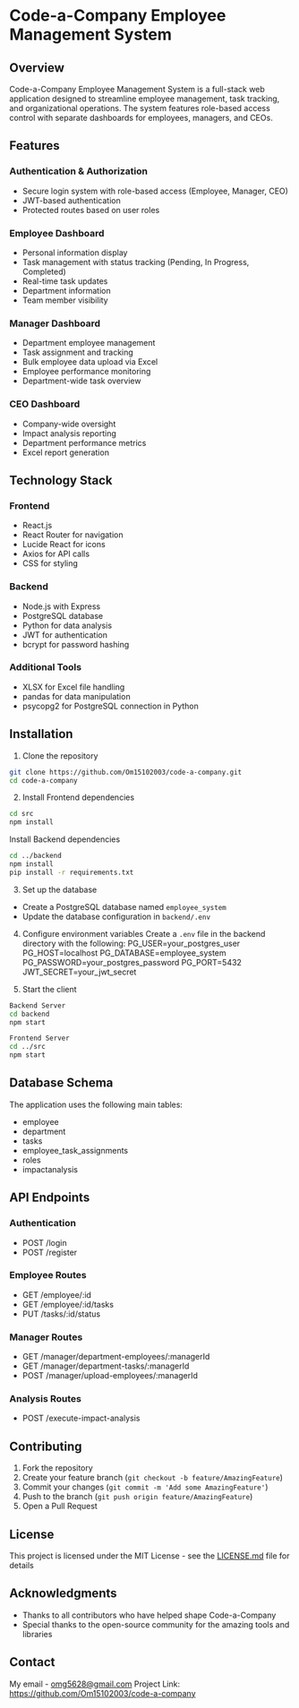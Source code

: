 # Code-a-Company Employee Management System

## Overview
Code-a-Company Employee Management System is a full-stack web application designed to streamline employee management, task tracking, and organizational operations. The system features role-based access control with separate dashboards for employees, managers, and CEOs.

## Features

### Authentication & Authorization
- Secure login system with role-based access (Employee, Manager, CEO)
- JWT-based authentication
- Protected routes based on user roles

### Employee Dashboard
- Personal information display
- Task management with status tracking (Pending, In Progress, Completed)
- Real-time task updates
- Department information
- Team member visibility

### Manager Dashboard
- Department employee management
- Task assignment and tracking
- Bulk employee data upload via Excel
- Employee performance monitoring
- Department-wide task overview

### CEO Dashboard
- Company-wide oversight
- Impact analysis reporting
- Department performance metrics
- Excel report generation

## Technology Stack

### Frontend
- React.js
- React Router for navigation
- Lucide React for icons
- Axios for API calls
- CSS for styling

### Backend
- Node.js with Express
- PostgreSQL database
- Python for data analysis
- JWT for authentication
- bcrypt for password hashing

### Additional Tools
- XLSX for Excel file handling
- pandas for data manipulation
- psycopg2 for PostgreSQL connection in Python

## Installation

1. Clone the repository

```bash
git clone https://github.com/Om15102003/code-a-company.git
cd code-a-company
```

2. Install Frontend dependencies

```bash
cd src
npm install
```

   Install Backend dependencies

```bash
cd ../backend
npm install
pip install -r requirements.txt
``` 


3. Set up the database
- Create a PostgreSQL database named `employee_system`
- Update the database configuration in `backend/.env`

4. Configure environment variables
Create a `.env` file in the backend directory with the following:
PG_USER=your_postgres_user
PG_HOST=localhost
PG_DATABASE=employee_system
PG_PASSWORD=your_postgres_password
PG_PORT=5432
JWT_SECRET=your_jwt_secret

5. Start the client

```bash
Backend Server
cd backend      
npm start

Frontend Server
cd ../src
npm start
```


## Database Schema

The application uses the following main tables:
- employee
- department
- tasks
- employee_task_assignments
- roles
- impactanalysis

## API Endpoints

### Authentication
- POST /login
- POST /register

### Employee Routes
- GET /employee/:id
- GET /employee/:id/tasks
- PUT /tasks/:id/status

### Manager Routes
- GET /manager/department-employees/:managerId
- GET /manager/department-tasks/:managerId
- POST /manager/upload-employees/:managerId

### Analysis Routes
- POST /execute-impact-analysis

## Contributing

1. Fork the repository
2. Create your feature branch (`git checkout -b feature/AmazingFeature`)
3. Commit your changes (`git commit -m 'Add some AmazingFeature'`)
4. Push to the branch (`git push origin feature/AmazingFeature`)
5. Open a Pull Request

## License

This project is licensed under the MIT License - see the [LICENSE.md](LICENSE.md) file for details

## Acknowledgments

- Thanks to all contributors who have helped shape Code-a-Company
- Special thanks to the open-source community for the amazing tools and libraries

## Contact

My email - omg5628@gmail.com
Project Link: https://github.com/Om15102003/code-a-company
